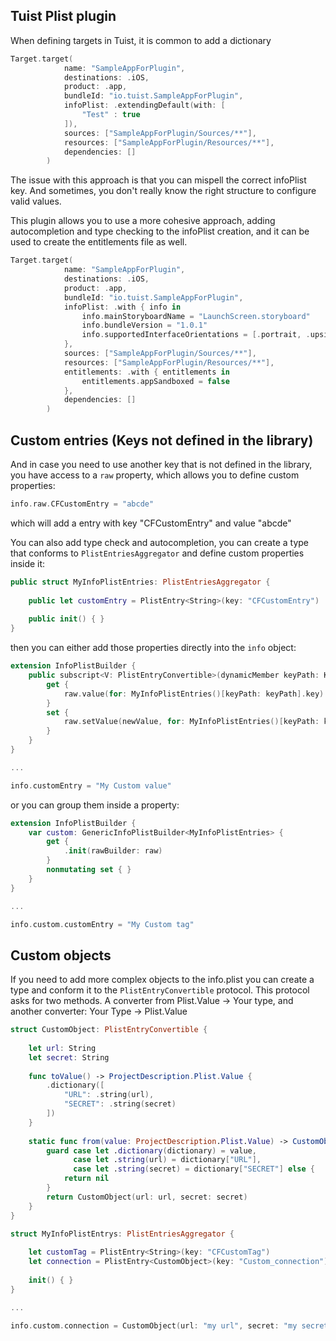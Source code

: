 ## Tuist Plist plugin
When defining targets in Tuist, it is common to add a dictionary 

```swift
Target.target(
            name: "SampleAppForPlugin",
            destinations: .iOS,
            product: .app,
            bundleId: "io.tuist.SampleAppForPlugin",
            infoPlist: .extendingDefault(with: [
                "Test" : true
            ]),
            sources: ["SampleAppForPlugin/Sources/**"],
            resources: ["SampleAppForPlugin/Resources/**"],
            dependencies: []
        )

```
The issue with this approach is that you can mispell the correct infoPlist key. And sometimes, you don't really know the right structure to configure valid values.

This plugin allows you to use a more cohesive approach, adding autocompletion and type checking to the infoPlist creation, and it can be used to create the entitlements file as well.

```swift
Target.target(
            name: "SampleAppForPlugin",
            destinations: .iOS,
            product: .app,
            bundleId: "io.tuist.SampleAppForPlugin",
            infoPlist: .with { info in
                info.mainStoryboardName = "LaunchScreen.storyboard"
                info.bundleVersion = "1.0.1"
                info.supportedInterfaceOrientations = [.portrait, .upsideDown]
            },
            sources: ["SampleAppForPlugin/Sources/**"],
            resources: ["SampleAppForPlugin/Resources/**"],
            entitlements: .with { entitlements in
                entitlements.appSandboxed = false
            },
            dependencies: []
        )
```

## Custom entries (Keys not defined in the library)

And in case you need to use another key that is not defined in the library, you have access to a `raw` property, which allows you to define custom properties:
```swift
info.raw.CFCustomEntry = "abcde"
```
which will add a entry with key "CFCustomEntry" and value "abcde"

You can also add type check and autocompletion, you can create a type that conforms to `PlistEntriesAggregator` and define custom properties inside it:
```swift
public struct MyInfoPlistEntries: PlistEntriesAggregator {
    
    public let customEntry = PlistEntry<String>(key: "CFCustomEntry")
    
    public init() { }
}
```
then you can either add those properties directly into the `info` object:
```swift
extension InfoPlistBuilder {
    public subscript<V: PlistEntryConvertible>(dynamicMember keyPath: KeyPath<MyInfoPlistEntries, PlistEntry<V>>) -> V? {
        get {
            raw.value(for: MyInfoPlistEntries()[keyPath: keyPath].key)
        }
        set {
            raw.setValue(newValue, for: MyInfoPlistEntries()[keyPath: keyPath].key)
        }
    }
}

...

info.customEntry = "My Custom value"

```
or you can group them inside a property:
```swift
extension InfoPlistBuilder {
    var custom: GenericInfoPlistBuilder<MyInfoPlistEntries> {
        get {
            .init(rawBuilder: raw)
        }
        nonmutating set { }
    }
}

...

info.custom.customEntry = "My Custom tag"

```
## Custom objects
If you need to add more complex objects to the info.plist you can create a type and conform it to the `PlistEntryConvertible` protocol. This protocol asks for two methods. A converter from Plist.Value -> Your type, and another converter: Your Type -> Plist.Value

```swift
struct CustomObject: PlistEntryConvertible {
    
    let url: String
    let secret: String
    
    func toValue() -> ProjectDescription.Plist.Value {
        .dictionary([
            "URL": .string(url),
            "SECRET": .string(secret)
        ])
    }
    
    static func from(value: ProjectDescription.Plist.Value) -> CustomObject? {
        guard case let .dictionary(dictionary) = value,
              case let .string(url) = dictionary["URL"],
              case let .string(secret) = dictionary["SECRET"] else {
            return nil
        }
        return CustomObject(url: url, secret: secret)
    }
}

struct MyInfoPlistEntrys: PlistEntriesAggregator {
    
    let customTag = PlistEntry<String>(key: "CFCustomTag")
    let connection = PlistEntry<CustomObject>(key: "Custom_connection")
    
    init() { }
}

...

info.custom.connection = CustomObject(url: "my url", secret: "my secret")

```
